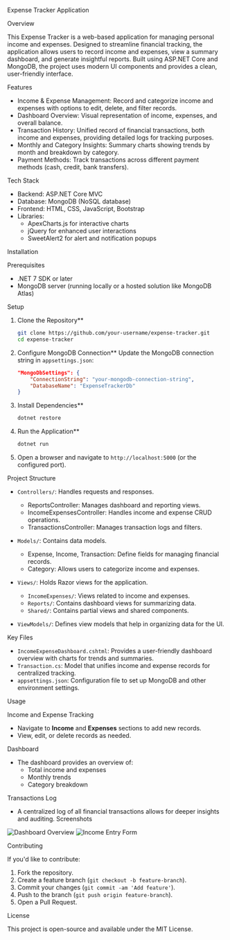Expense Tracker Application

 Overview

This Expense Tracker is a web-based application for managing personal income and expenses. Designed to streamline financial tracking, 
the application allows users to record income and expenses, view a summary dashboard, and generate insightful reports. Built using ASP.NET Core 
and MongoDB, the project uses modern UI components and provides a clean, user-friendly interface.

 Features

- Income & Expense Management: Record and categorize income and expenses with options to edit, delete, and filter records.
- Dashboard Overview: Visual representation of income, expenses, and overall balance.
- Transaction History: Unified record of financial transactions, both income and expenses, providing detailed logs for tracking purposes.
- Monthly and Category Insights: Summary charts showing trends by month and breakdown by category.
- Payment Methods: Track transactions across different payment methods (cash, credit, bank transfers).

 Tech Stack

- Backend: ASP.NET Core MVC
- Database: MongoDB (NoSQL database)
- Frontend: HTML, CSS, JavaScript, Bootstrap
- Libraries:
  - ApexCharts.js for interactive charts
  - jQuery for enhanced user interactions
  - SweetAlert2 for alert and notification popups

 Installation

 Prerequisites

- .NET 7 SDK or later
- MongoDB server (running locally or a hosted solution like MongoDB Atlas)

Setup

1. Clone the Repository**
   ```bash
   git clone https://github.com/your-username/expense-tracker.git
   cd expense-tracker
   ```

2. Configure MongoDB Connection**
   Update the MongoDB connection string in `appsettings.json`:

   ```json
   "MongoDbSettings": {
       "ConnectionString": "your-mongodb-connection-string",
       "DatabaseName": "ExpenseTrackerDb"
   }
   ```

3. Install Dependencies**
   ```bash
   dotnet restore
   ```

4. Run the Application**
   ```bash
   dotnet run
   ```

5. Open a browser and navigate to `http://localhost:5000` (or the configured port).

 Project Structure

- `Controllers/`: Handles requests and responses.
  - ReportsController: Manages dashboard and reporting views.
  - IncomeExpensesController: Handles income and expense CRUD operations.
  - TransactionsController: Manages transaction logs and filters.

- `Models/`: Contains data models.
  - Expense, Income, Transaction: Define fields for managing financial records.
  - Category: Allows users to categorize income and expenses.

- `Views/`: Holds Razor views for the application.
  - `IncomeExpenses/`: Views related to income and expenses.
  - `Reports/`: Contains dashboard views for summarizing data.
  - `Shared/`: Contains partial views and shared components.

- `ViewModels/`: Defines view models that help in organizing data for the UI.

 Key Files

- `IncomeExpenseDashboard.cshtml`: Provides a user-friendly dashboard overview with charts for trends and summaries.
- `Transaction.cs`: Model that unifies income and expense records for centralized tracking.
- `appsettings.json`: Configuration file to set up MongoDB and other environment settings.

 Usage

 Income and Expense Tracking

- Navigate to **Income** and **Expenses** sections to add new records.
- View, edit, or delete records as needed.
  
 Dashboard

- The dashboard provides an overview of:
  - Total income and expenses
  - Monthly trends
  - Category breakdown
  
 Transactions Log

- A centralized log of all financial transactions allows for deeper insights and auditing.
 Screenshots

![Dashboard Overview](link-to-screenshot-dashboard)
![Income Entry Form](link-to-screenshot-income-form)

 Contributing

If you'd like to contribute:
1. Fork the repository.
2. Create a feature branch (`git checkout -b feature-branch`).
3. Commit your changes (`git commit -am 'Add feature'`).
4. Push to the branch (`git push origin feature-branch`).
5. Open a Pull Request.

 License

This project is open-source and available under the MIT License.
